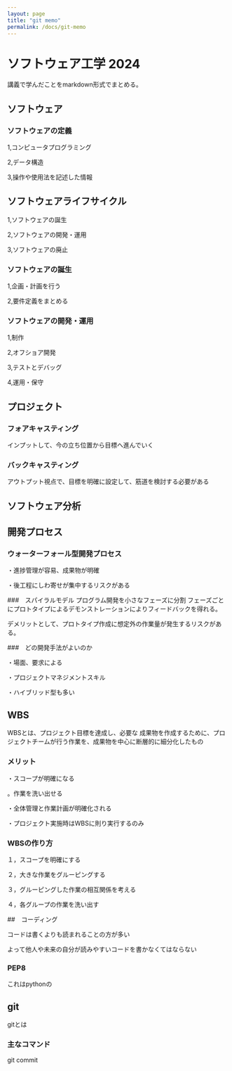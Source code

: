 ```yaml
---
layout: page
title: "git memo"
permalink: /docs/git-memo
---
```


# ソフトウェア工学 2024

講義で学んだことをmarkdown形式でまとめる。

## ソフトウェア

### ソフトウェアの定義

1,コンピュータプログラミング

2,データ構造

3,操作や使用法を記述した情報

## ソフトウェアライフサイクル

1,ソフトウェアの誕生

2,ソフトウェアの開発・運用

3,ソフトウェアの廃止

### ソフトウェアの誕生

1,企画・計画を行う

2,要件定義をまとめる

### ソフトウェアの開発・運用

1,制作

2,オフショア開発

3,テストとデバッグ

4,運用・保守


## プロジェクト

### フォアキャスティング
インプットして、今の立ち位置から目標へ進んでいく

### バックキャスティング
アウトプット視点で、目標を明確に設定して、筋道を検討する必要がある

## ソフトウェア分析

## 開発プロセス

### ウォーターフォール型開発プロセス

・進捗管理が容易、成果物が明確

・後工程にしわ寄せが集中するリスクがある

###　スパイラルモデル
プログラム開発を小さなフェーズに分割
フェーズごとにプロトタイプによるデモンストレーションによりフィードバックを得れる。

デメリットとして、プロトタイプ作成に想定外の作業量が発生するリスクがある。

###　どの開発手法がよいのか

・場面、要求による

・プロジェクトマネジメントスキル

・ハイブリッド型も多い

## WBS

WBSとは、プロジェクト目標を達成し、必要な 成果物を作成するために、プロジェクトチームが行う作業を、成果物を中心に断層的に細分化したもの

### メリット
・スコープが明確になる

。作業を洗い出せる

・全体管理と作業計画が明確化される

・プロジェクト実施時はWBSに則り実行するのみ

### WBSの作り方

１，スコープを明確にする

２，大きな作業をグルーピングする

３，グルーピングした作業の相互関係を考える

４，各グループの作業を洗い出す

##　コーディング

コードは書くよりも読まれることの方が多い

よって他人や未来の自分が読みやすいコードを書かなくてはならない

### PEP8

これはpythonの



## git
gitとは

### 主なコマンド

git commit
